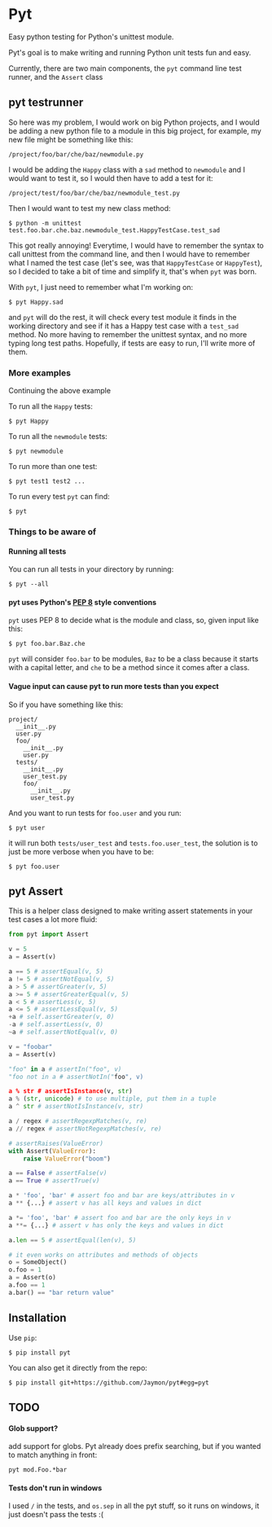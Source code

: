 # Pyt 

Easy python testing for Python's unittest module.

Pyt's goal is to make writing and running Python unit tests fun and easy.

Currently, there are two main components, the `pyt` command line test runner, and the `Assert` class

## pyt testrunner

So here was my problem, I would work on big Python projects, and I would be adding a new python file to a module in this big project, for example, my new file might be something like this:

    /project/foo/bar/che/baz/newmodule.py

I would be adding the `Happy` class with a `sad` method to `newmodule` and I would want to test it, so I would then have to add a test for it:

    /project/test/foo/bar/che/baz/newmodule_test.py

Then I would want to test my new class method:

    $ python -m unittest test.foo.bar.che.baz.newmodule_test.HappyTestCase.test_sad

This got really annoying! Everytime, I would have to remember the syntax to call unittest from the command line, and then I would have to remember what I named the test case (let's see, was that `HappyTestCase` or `HappyTest`), so I decided to take a bit of time and simplify it, that's when `pyt` was born.

With `pyt`, I just need to remember what I'm working on:

    $ pyt Happy.sad

and `pyt` will do the rest, it will check every test module it finds in the working directory and see if it has a Happy test case with a `test_sad` method. No more having to remember the unittest syntax, and no more typing long test paths. Hopefully, if tests are easy to run, I'll write more of them.

### More examples

Continuing the above example

To run all the `Happy` tests:

    $ pyt Happy

To run all the `newmodule` tests:

    $ pyt newmodule

To run more than one test:

    $ pyt test1 test2 ...

To run every test `pyt` can find:

    $ pyt


### Things to be aware of

#### Running all tests

You can run all tests in your directory by running:

    $ pyt --all

#### pyt uses Python's [PEP 8](http://www.python.org/dev/peps/pep-0008/) style conventions

`pyt` uses PEP 8 to decide what is the module and class, so, given input like this:

    $ pyt foo.bar.Baz.che

`pyt` will consider `foo.bar` to be modules, `Baz` to be a class because it starts with a capital letter, and `che` to be a method since it comes after a class.

#### Vague input can cause pyt to run more tests than you expect

So if you have something like this:

    project/
      __init__.py
      user.py
      foo/
        __init__.py
        user.py
      tests/
        __init__.py
        user_test.py
        foo/
          __init__.py
          user_test.py

And you want to run tests for `foo.user` and you run:

    $ pyt user

it will run both `tests/user_test` and `tests.foo.user_test`, the solution is to just be more verbose when you have to be:

    $ pyt foo.user


## pyt Assert

This is a helper class designed to make writing assert statements in your test cases a lot more fluid:

```python
from pyt import Assert

v = 5
a = Assert(v)

a == 5 # assertEqual(v, 5)
a != 5 # assertNotEqual(v, 5)
a > 5 # assertGreater(v, 5)
a >= 5 # assertGreaterEqual(v, 5)
a < 5 # assertLess(v, 5)
a <= 5 # assertLessEqual(v, 5)
+a # self.assertGreater(v, 0)
-a # self.assertLess(v, 0)
~a # self.assertNotEqual(v, 0)

v = "foobar"
a = Assert(v)

"foo" in a # assertIn("foo", v)
"foo not in a # assertNotIn("foo", v)

a % str # assertIsInstance(v, str)
a % (str, unicode) # to use multiple, put them in a tuple
a ^ str # assertNotIsInstance(v, str)

a / regex # assertRegexpMatches(v, re)
a // regex # assertNotRegexpMatches(v, re)

# assertRaises(ValueError)
with Assert(ValueError): 
    raise ValueError("boom")

a == False # assertFalse(v)
a == True # assertTrue(v)

a * 'foo', 'bar' # assert foo and bar are keys/attributes in v
a ** {...} # assert v has all keys and values in dict

a *= 'foo', 'bar' # assert foo and bar are the only keys in v
a **= {...} # assert v has only the keys and values in dict

a.len == 5 # assertEqual(len(v), 5)

# it even works on attributes and methods of objects
o = SomeObject()
o.foo = 1
a = Assert(o)
a.foo == 1
a.bar() == "bar return value"
```


## Installation

Use `pip`:

    $ pip install pyt

You can also get it directly from the repo:

    $ pip install git+https://github.com/Jaymon/pyt#egg=pyt


## TODO

#### Glob support?

add support for globs. Pyt already does prefix searching, but if you wanted to match anything in front:

    pyt mod.Foo.*bar

#### Tests don't run in windows

I used `/` in the tests, and `os.sep` in all the pyt stuff, so it runs on windows, it just doesn't pass the tests :(

